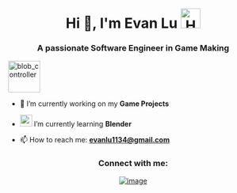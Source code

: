 <h1 align="center">Hi 👋, I'm Evan Lu <a href="https://emoji.gg/emoji/8632-hamstergamer"><img src="https://cdn3.emoji.gg/emojis/8632-hamstergamer.gif" width="40px" height="40px" alt="HamsterGamer"></a></h1>
<h3 align="center">A passionate Software Engineer in Game Making</h3> <a href="https://emoji.gg/emoji/6769-blob-controller"><img src="https://cdn3.emoji.gg/emojis/6769-blob-controller.gif" width="64px" height="64px" alt="blob_controller"></a>

- 🔭 I’m currently working on my **Game Projects**

- <img src="https://cdn3.emoji.gg/emojis/9998-anyascared.png" width="24px" height="24px" alt="anyaScared"></a> I’m currently learning **Blender**

- 📫 How to reach me: **evanlu1134@gmail.com**

<h3 align="center">Connect with me:</h3>
<div align="center">

[![image](https://img.shields.io/badge/LinkedIn-0077B5?style=for-the-badge&logo=linkedin&logoColor=white)](https://www.linkedin.com/in/evan-lu-/)


  
</div>
